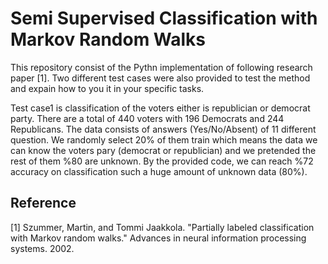 # Semi Supervised Classification with Markov Random Walks

This repository consist of the Pythn implementation of following research paper [1]. Two different test cases were also provided to test the method and expain how to you it in your specific tasks.

Test case1 is classification of the voters either is republician or democrat party. There are a total of 440 voters  with 196 Democrats and 244 Republicans. The data consists of answers (Yes/No/Absent) of 11 different question. We randomly select 20% of them train which means the data we can know the voters pary (democrat or republician) and we pretended the rest of them %80 are unknown. By the provided code, we can reach %72 accuracy on classification such a huge amount of unknown data (80%).




## Reference

[1] Szummer, Martin, and Tommi Jaakkola. "Partially labeled classification with Markov random walks." Advances in neural information processing systems. 2002.
